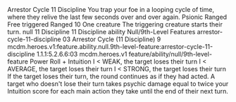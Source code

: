 <ability>
  <name>Arrestor Cycle</name>
  <cost>11 Discipline</cost>
  <flavor>You trap your foe in a looping cycle of time, where they relive the last few seconds over and over again.</flavor>
  <keywords>
    <keyword>Psionic</keyword>
    <keyword>Ranged</keyword>
  </keywords>
  <type>Free triggered</type>
  <distance>Ranged 10</distance>
  <target>One creature</target>
  <trigger>The triggering creature starts their turn.</trigger>
  <metadata>
    <class>null</class>
    <cost>11 Discipline</cost>
    <cost_amount>11</cost_amount>
    <cost_resource>Discipline</cost_resource>
    <feature_type>ability</feature_type>
    <file_dpath>Null/9th-Level Features</file_dpath>
    <item_id>arrestor-cycle-11-discipline</item_id>
    <item_index>03</item_index>
    <item_name>Arrestor Cycle (11 Discipline)</item_name>
    <level>9</level>
    <scc>mcdm.heroes.v1:feature.ability.null.9th-level-feature:arrestor-cycle-11-discipline</scc>
    <scdc>1.1.1:5.2.6.6:03</scdc>
    <source>mcdm.heroes.v1</source>
    <type>feature/ability/null/9th-level-feature</type>
  </metadata>
  <effects>
    <effect type="roll">
      <roll>Power Roll + Intuition</roll>
      <t1>I &lt; WEAK, the target loses their turn</t1>
      <t2>I &lt; AVERAGE, the target loses their turn</t2>
      <t3>I &lt; STRONG, the target loses their turn</t3>
    </effect>
    <effect type="mundane">If the target loses their turn, the round continues as if they had acted. A target who doesn&apos;t lose their turn takes psychic damage equal to twice your Intuition score for each main action they take until the end of their next turn.</effect>
  </effects>
</ability>
